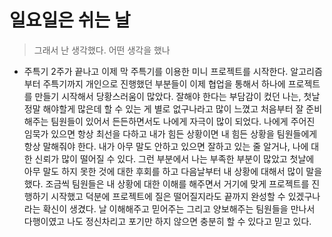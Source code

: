 # 일요일은 쉬는 날

> 그래서 난 생각했다. 어떤 생각을 했나

- 주특기 2주가 끝나고 이제 막 주특기를 이용한 미니 프로젝트를 시작한다. 알고리즘부터 주특기까지 개인으로 진행했던 부분들이 이제 협업을 통해서 하나에 프로젝트를 만들기 시작해서 당황스러움이 많았다. 잘해야 한다는 부담감이 컸던 나는, 첫날 정말 해야할게 많은데 할 수 있는 게 별로 없구나라고 많이 느꼈고 처음부터 잘 준비해주는 팀원들이 있어서 든든하면서도 나에게 자극이 많이 되었다. 나에게 주어진 임묵가 있으면 항상 최선을 다하고 내가 힘든 상황이면 내 힘든 상황을 팀원들에게 항상 말해줘야 한다. 내가 아무 말도 안하고 있으면 잘하고 있는 줄 알거나, 나에 대한 신뢰가 많이 떨어질 수 있다. 그런 부분에서 나는 부족한 부분이 많았고 첫날에 아무 말도 하지 못한 것에 대한 후회를 하고 다음날부터 내 상황에 대해서 많이 말을 했다. 조금씩 팀원들은 내 상황에 대한 이해를 해주면서 거기에 맞게 프로젝트를 진행하기 시작했고 덕분에 프로젝트에 질은 떨어질지라도 끝까지 완성할 수 있겠구나라는 확신이 생겼다. 날 이해해주고 믿어주는 그리고 양보해주는 팀원들을 만나서 다행이였고 나도 정신차리고 포기만 하지 않으면 충분히 할 수 있다고 믿고 있다.
